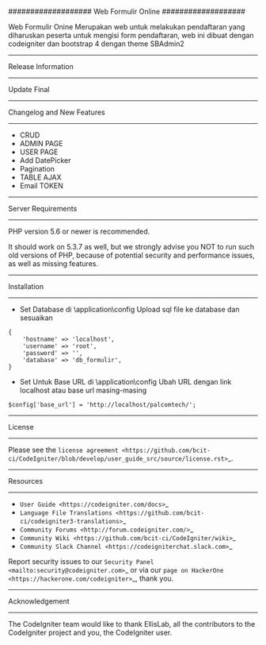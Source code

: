 ###################
Web Formulir Online
###################

Web Formulir Onine Merupakan web untuk melakukan pendaftaran yang diharuskan peserta untuk mengisi form pendaftaran, web ini dibuat dengan codeigniter dan bootstrap 4 dengan theme SBAdmin2

*******************
Release Information
*******************

Update Final 
**************************
Changelog and New Features
**************************

- CRUD
- ADMIN PAGE
- USER PAGE
- Add DatePicker
- Pagination
- TABLE AJAX
- Email TOKEN

*******************
Server Requirements
*******************

PHP version 5.6 or newer is recommended.

It should work on 5.3.7 as well, but we strongly advise you NOT to run
such old versions of PHP, because of potential security and performance
issues, as well as missing features.

************
Installation
************

-   Set Database di \application\config
    Upload sql file ke database dan sesuaikan
```
{
    'hostname' => 'localhost',
	'username' => 'root',
	'password' => '',
	'database' => 'db_formulir',
}
```

-   Set Untuk Base URL di \application\config
    Ubah URL dengan link localhost atau base url masing-masing
```
$config['base_url'] = 'http://localhost/palcomtech/';
```


*******
License
*******

Please see the `license
agreement <https://github.com/bcit-ci/CodeIgniter/blob/develop/user_guide_src/source/license.rst>`_.

*********
Resources
*********

-  `User Guide <https://codeigniter.com/docs>`_
-  `Language File Translations <https://github.com/bcit-ci/codeigniter3-translations>`_
-  `Community Forums <http://forum.codeigniter.com/>`_
-  `Community Wiki <https://github.com/bcit-ci/CodeIgniter/wiki>`_
-  `Community Slack Channel <https://codeigniterchat.slack.com>`_

Report security issues to our `Security Panel <mailto:security@codeigniter.com>`_
or via our `page on HackerOne <https://hackerone.com/codeigniter>`_, thank you.

***************
Acknowledgement
***************

The CodeIgniter team would like to thank EllisLab, all the
contributors to the CodeIgniter project and you, the CodeIgniter user.
